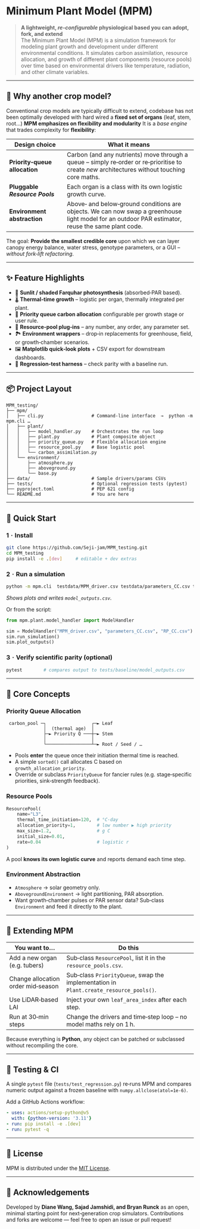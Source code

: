 # Minimum Plant Model (MPM)

> **A lightweight, **_re‑configurable_** physiological based you can adopt, fork, and extend**  
> The Minimum Plant Model (MPM) is a simulation framework for modeling plant growth and development under different environmental conditions. It simulates carbon assimilation, resource allocation, and growth of different plant components (resource pools) over time based on environmental drivers like temperature, radiation, and other climate variables.

---

## 🌱 Why another crop model?

Conventional crop models are typically difficult to extend, codebase has not been optimally developed with hard wired a **fixed set of organs** (leaf, stem, root…)
**MPM emphasizes on flexibility and modularity** It is a *base engine* that trades complexity for **flexibility**:

| Design choice                 | What it means          |
| ----------------------------- | ---------------------- |
| **Priority‑queue allocation** | Carbon (and any nutrients) move through a queue – simply re‑order or re‑prioritise to create *new* architectures without touching core maths. |
| **Pluggable _Resource Pools_**| Each organ is a class with its own logistic growth curve. |
| **Environment abstraction**   | Above‑ and below‑ground conditions are objects. We can now swap a greenhouse light model for an outdoor PAR estimator, reuse the same plant code. |


The goal: **Provide the smallest credible core** upon which we can layer
canopy energy balance, water stress, genotype parameters, or a GUI – _without
fork‑lift refactoring_.

---

## ✨ Feature Highlights

* 🍃 **Sunlit / shaded Farquhar photosynthesis** (absorbed‑PAR based).
* 🌡️ **Thermal‑time growth** – logistic per organ, thermally integrated per plant.
* 🔄 **Priority queue carbon allocation** configurable per growth stage or user rule.
* 🧩 **Resource‑pool plug‑ins** – any number, any order, any parameter set.
* 🏞️ **Environment wrappers** – drop‑in replacements for greenhouse, field, or growth‑chamber scenarios.
* 🖼️ **Matplotlib quick‑look plots** + CSV export for downstream dashboards.
* 🧪 **Regression‑test harness** – check parity with a baseline run.

---

## 📦 Project Layout

```
MPM_testing/
├── mpm/
│   ├── cli.py                  # Command‑line interface  →  python -m mpm.cli …
│   ├── plant/
│   │   ├── model_handler.py    # Orchestrates the run loop
│   │   ├── plant.py            # Plant composite object
│   │   ├── priority_queue.py   # Flexible allocation engine
│   │   ├── resource_pool.py    # Base logistic pool
│   │   └── carbon_assimilation.py
│   └── environment/
│       ├── atmosphere.py
│       ├── aboveground.py
│       └── base.py
├── data/                       # Sample drivers/params CSVs
├── tests/                      # Optional regression tests (pytest)
├── pyproject.toml              # PEP 621 config
└── README.md                   # You are here
```

---

## 🚀 Quick Start

### 1  ·  Install

```bash
git clone https://github.com/Seji-jam/MPM_testing.git
cd MPM_testing
pip install -e .[dev]     # editable + dev extras
```

### 2  ·  Run a simulation

```bash
python -m mpm.cli  testdata/MPM_driver.csv testdata/parameters_CC.csv testdata/RP_CC.csv
```

*Shows plots and writes `model_outputs.csv`.*

Or from the script:

```python
from mpm.plant.model_handler import ModelHandler

sim = ModelHandler("MPM_driver.csv", "parameters_CC.csv", "RP_CC.csv")
sim.run_simulation()
sim.plot_outputs()
```
### 3  ·  Verify scientific parity (optional)

```bash
pytest        # compares output to tests/baseline/model_outputs.csv
```

---

## 🧬 Core Concepts

### Priority Queue Allocation

```text
 carbon_pool ─┐                 ┌─► Leaf
              │  (thermal age)  │
              ├─► Priority Q ───┼─► Stem
              │                 │
              └─────────────────┴─► Root / Seed / …
```

* Pools **enter** the queue once their initiation thermal time is reached.  
* A simple `sorted()` call allocates C based on `growth_allocation_priority`.  
* Override or subclass `PriorityQueue` for fancier rules (e.g. stage‑specific priorities, sink‑strength feedback).

### Resource Pools

```python
ResourcePool(
    name="L3",
    thermal_time_initiation=120,  # °C·day
    allocation_priority=1,        # low number ▶ high priority
    max_size=1.2,                 # g C
    initial_size=0.01,
    rate=0.04                     # logistic r
)
```

A pool **knows its own logistic curve** and reports demand each time step.

### Environment Abstraction

* `Atmosphere` → solar geometry only.  
* `AbovegroundEnvironment` → light partitioning, PAR absorption.  
* Want growth‑chamber pulses or PAR sensor data? Sub‑class `Environment` and feed it directly to the plant.

---

## 🔧 Extending MPM

| You want to… | Do this |
|--------------|---------|
| Add a new organ (e.g. tubers) | Sub‑class `ResourcePool`, list it in the `resource_pools.csv`. |
| Change allocation order mid‑season | Sub‑class `PriorityQueue`, swap the implementation in `Plant.create_resource_pools()`. |
| Use LiDAR‑based LAI | Inject your own `leaf_area_index` after each step. |
| Run at 30‑min steps | Change the drivers and time‑step loop – no model maths rely on 1 h. |

Because everything is **Python**, any object can be patched or subclassed without recompiling the core.

---

## 🧪 Testing & CI

A single `pytest` file (`tests/test_regression.py`) re‑runs MPM and compares
numeric output against a frozen baseline with `numpy.allclose(atol=1e‑6)`.

Add a GitHub Actions workflow:

```yaml
- uses: actions/setup-python@v5
  with: {python-version: '3.11'}
- run: pip install -e .[dev]
- run: pytest -q
```



---

## 📄 License

MPM is distributed under the [MIT License](LICENSE).

---

## 👥 Acknowledgements

Developed by **Diane Wang, Sajad Jamshidi, and Bryan Runck** as an open, minimal starting point for next‑generation crop simulators. Contributions and forks are welcome — feel free to open an issue or pull request!
